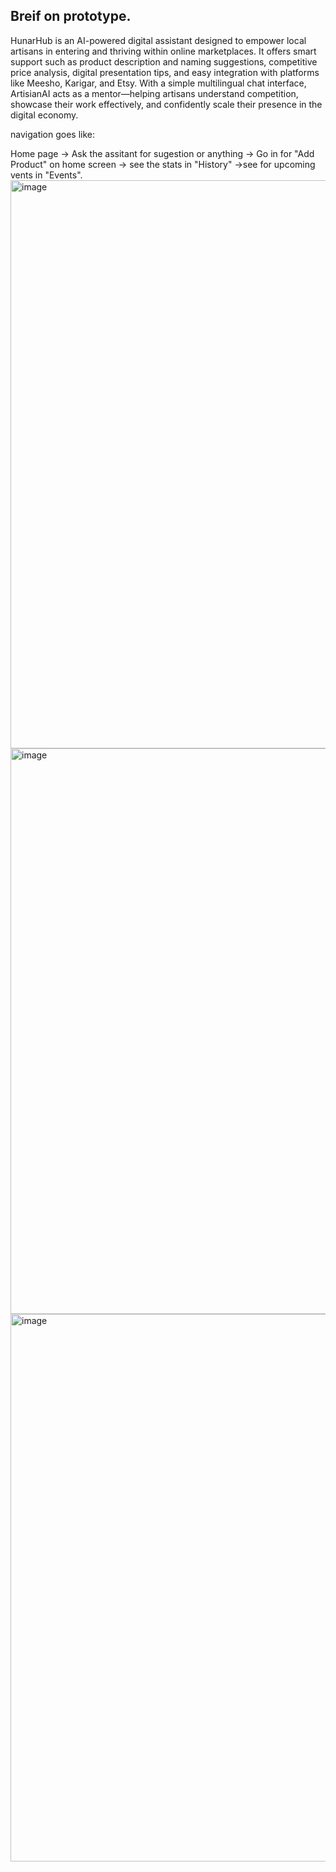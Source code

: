 ## Breif on prototype.

HunarHub is an AI-powered digital assistant designed to empower local artisans in entering and thriving within online marketplaces. It offers smart support such as product description and naming suggestions, competitive price analysis, digital presentation tips, and easy integration with platforms like Meesho, Karigar, and Etsy. With a simple multilingual chat interface, ArtisianAI acts as a mentor—helping artisans understand competition, showcase their work effectively, and confidently scale their presence in the digital economy.

navigation goes like:

Home page -> Ask the assitant for sugestion or anything -> Go in for "Add Product" on home screen -> see the stats in "History" ->see for upcoming vents in "Events".
<img width="1919" height="909" alt="image" src="https://github.com/user-attachments/assets/d5c45910-0adf-41b8-b108-7d4626c5818d" />
<img width="1904" height="905" alt="image" src="https://github.com/user-attachments/assets/399ebed0-ad11-4a87-ba3f-a19c7f8246fa" />
<img width="1885" height="876" alt="image" src="https://github.com/user-attachments/assets/81a46d5b-142c-4a76-a528-6c3d1fb3c522" />
